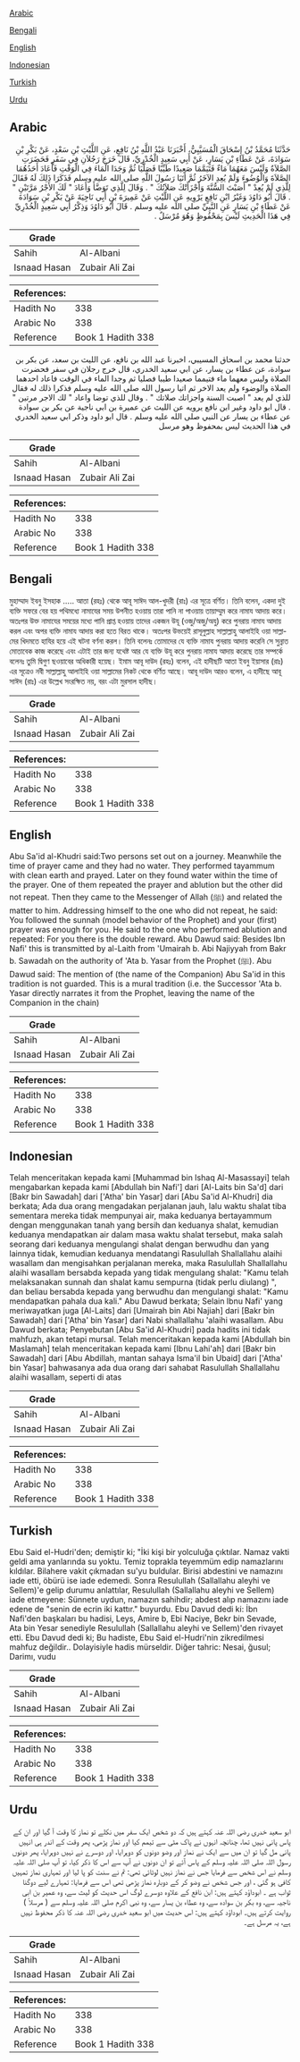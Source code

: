 [Arabic](#arabic)

[Bengali](#bengali)

[English](#english)

[Indonesian](#indonesian)

[Turkish](#turkish)

[Urdu](#urdu)

## Arabic


<div dir="rtl" lang="ar" style={{fontSize:'larger',backgroundColor:'#f8f9fa',padding:20}}>
حَدَّثَنَا مُحَمَّدُ بْنُ إِسْحَاقَ الْمُسَيَّبِيُّ، أَخْبَرَنَا عَبْدُ اللَّهِ بْنُ نَافِعٍ، عَنِ اللَّيْثِ بْنِ سَعْدٍ، عَنْ بَكْرِ بْنِ سَوَادَةَ، عَنْ عَطَاءِ بْنِ يَسَارٍ، عَنْ أَبِي سَعِيدٍ الْخُدْرِيِّ، قَالَ خَرَجَ رَجُلاَنِ فِي سَفَرٍ فَحَضَرَتِ الصَّلاَةُ وَلَيْسَ مَعَهُمَا مَاءٌ فَتَيَمَّمَا صَعِيدًا طَيِّبًا فَصَلَّيَا ثُمَّ وَجَدَا الْمَاءَ فِي الْوَقْتِ فَأَعَادَ أَحَدُهُمَا الصَّلاَةَ وَالْوُضُوءَ وَلَمْ يُعِدِ الآخَرُ ثُمَّ أَتَيَا رَسُولَ اللَّهِ صلى الله عليه وسلم فَذَكَرَا ذَلِكَ لَهُ فَقَالَ لِلَّذِي لَمْ يُعِدْ ‏"‏ أَصَبْتَ السُّنَّةَ وَأَجْزَأَتْكَ صَلاَتُكَ ‏"‏ ‏.‏ وَقَالَ لِلَّذِي تَوَضَّأَ وَأَعَادَ ‏"‏ لَكَ الأَجْرُ مَرَّتَيْنِ ‏"‏ ‏.‏ قَالَ أَبُو دَاوُدَ وَغَيْرُ ابْنِ نَافِعٍ يَرْوِيهِ عَنِ اللَّيْثِ عَنْ عَمِيرَةَ بْنِ أَبِي نَاجِيَةَ عَنْ بَكْرِ بْنِ سَوَادَةَ عَنْ عَطَاءِ بْنِ يَسَارٍ عَنِ النَّبِيِّ صلى الله عليه وسلم ‏.‏ قَالَ أَبُو دَاوُدَ وَذِكْرُ أَبِي سَعِيدٍ الْخُدْرِيِّ فِي هَذَا الْحَدِيثِ لَيْسَ بِمَحْفُوظٍ وَهُوَ مُرْسَلٌ ‏.‏
</div>
<div style={{backgroundColor:'#f8f9fa',padding:20, marginBottom: 10}}><table> <thead> <tr> <th>Grade</th> <th></th> </tr> </thead> <tbody> <tr><td>Sahih</td><td>Al-Albani</td></tr><tr><td>Isnaad Hasan</td><td>Zubair Ali Zai</td></tr></tbody></table><table> <thead> <tr> <th>References:</th> <th></th> </tr> </thead> <tbody><tr><td>Hadith No</td><td>338</td></tr><tr><td>Arabic No</td><td>338</td></tr><tr><td>Reference</td><td>Book 1 Hadith 338</td></tr></tbody></table></div>


<div dir="rtl" lang="ar" style={{fontSize:'larger',backgroundColor:'#f8f9fa',padding:20}}>
حدثنا محمد بن اسحاق المسيبي، اخبرنا عبد الله بن نافع، عن الليث بن سعد، عن بكر بن سوادة، عن عطاء بن يسار، عن ابي سعيد الخدري، قال خرج رجلان في سفر فحضرت الصلاة وليس معهما ماء فتيمما صعيدا طيبا فصليا ثم وجدا الماء في الوقت فاعاد احدهما الصلاة والوضوء ولم يعد الاخر ثم اتيا رسول الله صلى الله عليه وسلم فذكرا ذلك له فقال للذي لم يعد " اصبت السنة واجزاتك صلاتك " . وقال للذي توضا واعاد " لك الاجر مرتين " . قال ابو داود وغير ابن نافع يرويه عن الليث عن عميرة بن ابي ناجية عن بكر بن سوادة عن عطاء بن يسار عن النبي صلى الله عليه وسلم . قال ابو داود وذكر ابي سعيد الخدري في هذا الحديث ليس بمحفوظ وهو مرسل
</div>
<div style={{backgroundColor:'#f8f9fa',padding:20, marginBottom: 10}}><table> <thead> <tr> <th>Grade</th> <th></th> </tr> </thead> <tbody> <tr><td>Sahih</td><td>Al-Albani</td></tr><tr><td>Isnaad Hasan</td><td>Zubair Ali Zai</td></tr></tbody></table><table> <thead> <tr> <th>References:</th> <th></th> </tr> </thead> <tbody><tr><td>Hadith No</td><td>338</td></tr><tr><td>Arabic No</td><td>338</td></tr><tr><td>Reference</td><td>Book 1 Hadith 338</td></tr></tbody></table></div>

## Bengali


<div dir="ltr" lang="bn" style={{fontSize:'larger',backgroundColor:'#f8f9fa',padding:20}}>
মুহাম্মাদ ইবনু ইসহাক ..... আতা (রহঃ) থেকে আবূ সাঈদ আল-খুদরী (রাঃ) এর সূত্রে বর্ণিত। তিনি বলেন, একদা দুই ব্যক্তি সফরে বের হয় পথিমধ্যে নামাযের সময় উপনীত হওয়ায় তারা পানি না পাওয়ায় তায়াম্মুম করে নামায আদায় করে। অতঃপর উক্ত নামাযের সময়ের মধ্যে পানি প্রাপ্ত হওয়ায় তাদের একজন উযূ (ওজু/অজু/অযু) করে পুনরায় নামায আদায় করল এবং অপর ব্যক্তি নামায আদায় করা হতে বিরত থাকে। অতঃপর উভয়েই রাসূলুল্লাহ সাল্লাল্লাহু আলাইহি ওয়া সাল্লামের খিদমতে হাযির হয়ে এই ঘটনা বর্ণনা করল। তিনি বলেনঃ তোমাদের যে ব্যক্তি নামায পুনরায় আদায় করেনি সে সুন্নাত মোতাবেক কাজ করেছে এবং এটাই তার জন্য যথেষ্ট আর যে ব্যক্তি উযূ করে পুনরায় নামায আদায় করেছে তার সম্পর্কে বলেনঃ তুমি দ্বিগুণ ছওয়াবের অধিকারী হয়েছ। ইমাম আবূ দাউদ (রহঃ) বলেন, এই হাদীছটি আতা ইবনু ইয়াসার (রাঃ) এর সূত্রেও নবী সাল্লাল্লাহু আলাইহি ওয়া সাল্লামের নিকট থেকে বর্ণিত আছে। আবূ দাউদ আরও বলেন, এ হাদীছে আবূ সাঈদ (রাঃ) এর উল্লেখ সংরক্ষিত নয়, বরং এটা মুরসাল হাদীছ।
</div>
<div style={{backgroundColor:'#f8f9fa',padding:20, marginBottom: 10}}><table> <thead> <tr> <th>Grade</th> <th></th> </tr> </thead> <tbody> <tr><td>Sahih</td><td>Al-Albani</td></tr><tr><td>Isnaad Hasan</td><td>Zubair Ali Zai</td></tr></tbody></table><table> <thead> <tr> <th>References:</th> <th></th> </tr> </thead> <tbody><tr><td>Hadith No</td><td>338</td></tr><tr><td>Arabic No</td><td>338</td></tr><tr><td>Reference</td><td>Book 1 Hadith 338</td></tr></tbody></table></div>

## English


<div dir="ltr" lang="en" style={{fontSize:'larger',backgroundColor:'#f8f9fa',padding:20}}>
Abu Sa'id al-Khudri said:Two persons set out on a journey. Meanwhile the time of prayer came and they had no water. They performed tayammum with clean earth and prayed. Later on they found water within the time of the prayer. One of them repeated the prayer and ablution but the other did not repeat. Then they came to the Messenger of Allah (ﷺ) and related the matter to him. Addressing himself to the one who did not repeat, he said: You followed the sunnah (model behavior of the Prophet) and your (first) prayer was enough for you. He said to the one who performed ablution and repeated: For you there is the double reward. Abu Dawud said: Besides Ibn Nafi' this is transmitted by al-Laith from 'Umairah b. Abi Najiyyah from Bakr b. Sawadah on the authority of 'Ata b. Yasar from the Prophet (ﷺ). Abu Dawud said: The mention of (the name of the Companion) Abu Sa'id in this tradition is not guarded. This is a mural tradition (i.e. the Successor 'Ata b. Yasar directly narrates it from the Prophet, leaving the name of the Companion in the chain)
</div>
<div style={{backgroundColor:'#f8f9fa',padding:20, marginBottom: 10}}><table> <thead> <tr> <th>Grade</th> <th></th> </tr> </thead> <tbody> <tr><td>Sahih</td><td>Al-Albani</td></tr><tr><td>Isnaad Hasan</td><td>Zubair Ali Zai</td></tr></tbody></table><table> <thead> <tr> <th>References:</th> <th></th> </tr> </thead> <tbody><tr><td>Hadith No</td><td>338</td></tr><tr><td>Arabic No</td><td>338</td></tr><tr><td>Reference</td><td>Book 1 Hadith 338</td></tr></tbody></table></div>

## Indonesian


<div dir="ltr" lang="id" style={{fontSize:'larger',backgroundColor:'#f8f9fa',padding:20}}>
Telah menceritakan kepada kami [Muhammad bin Ishaq Al-Masassayi] telah mengabarkan kepada kami [Abdullah bin Nafi'] dari [Al-Laits bin Sa'd] dari [Bakr bin Sawadah] dari ['Atha' bin Yasar] dari [Abu Sa'id Al-Khudri] dia berkata; Ada dua orang mengadakan perjalanan jauh, lalu waktu shalat tiba sementara mereka tidak mempunyai air, maka keduanya bertayammum dengan menggunakan tanah yang bersih dan keduanya shalat, kemudian keduanya mendapatkan air dalam masa waktu shalat tersebut, maka salah seorang dari keduanya mengulangi shalat dengan berwudhu dan yang lainnya tidak, kemudian keduanya mendatangi Rasulullah Shallallahu alaihi wasallam dan mengisahkan perjalanan mereka, maka Rasulullah Shallallahu alaihi wasallam bersabda kepada yang tidak mengulang shalat: "Kamu telah melaksanakan sunnah dan shalat kamu sempurna (tidak perlu diulang) ", dan beliau bersabda kepada yang berwudhu dan mengulangi shalat: "Kamu mendapatkan pahala dua kali." Abu Dawud berkata; Selain Ibnu Nafi' yang meriwayatkan juga [Al-Laits] dari [Umairah bin Abi Najiah] dari [Bakr bin Sawadah] dari ['Atha' bin Yasar] dari Nabi shallallahu 'alaihi wasallam. Abu Dawud berkata; Penyebutan [Abu Sa'id Al-Khudri] pada hadits ini tidak mahfuzh, akan tetapi mursal. Telah menceritakan kepada kami [Abdullah bin Maslamah] telah menceritakan kepada kami [Ibnu Lahi'ah] dari [Bakr bin Sawadah] dari [Abu Abdillah, mantan sahaya Isma'il bin Ubaid] dari ['Atha' bin Yasar] bahwasanya ada dua orang dari sahabat Rasulullah Shallallahu alaihi wasallam, seperti di atas
</div>
<div style={{backgroundColor:'#f8f9fa',padding:20, marginBottom: 10}}><table> <thead> <tr> <th>Grade</th> <th></th> </tr> </thead> <tbody> <tr><td>Sahih</td><td>Al-Albani</td></tr><tr><td>Isnaad Hasan</td><td>Zubair Ali Zai</td></tr></tbody></table><table> <thead> <tr> <th>References:</th> <th></th> </tr> </thead> <tbody><tr><td>Hadith No</td><td>338</td></tr><tr><td>Arabic No</td><td>338</td></tr><tr><td>Reference</td><td>Book 1 Hadith 338</td></tr></tbody></table></div>

## Turkish


<div dir="ltr" lang="tr" style={{fontSize:'larger',backgroundColor:'#f8f9fa',padding:20}}>
Ebu Said el-Hudri'den; demiştir ki; "İki kişi bir yolculuğa çıktılar. Namaz vakti geldi ama yanlarında su yoktu. Temiz toprakla teyemmüm edip namazlarını kıldılar. Bilahere vakit çıkmadan su'yu buldular. Birisi abdestini ve namazını iade etti, öbürü ise iade edemedi. Sonra Resulullah (Sallallahu aleyhi ve Sellem)'e gelip durumu anlattılar, Resulullah (Sallallahu aleyhi ve Sellem) iade etmeyene: Sünnete uydun, namazın sahihdir; abdest alıp namazını iade edene de "senin de ecrin iki kattır." buyurdu. Ebu Davud dedi ki: İbn Nafi'den başkaları bu hadisi, Leys, Amire b, Ebi Naciye, Bekr bin Sevade, Ata bin Yesar senediyle Resulullah (Sallallahu aleyhi ve Sellem)'den rivayet etti. Ebu Davud dedi ki; Bu hadiste, Ebu Said el-Hudri'nin zikredilmesi mahfuz değildir.. Dolayisiyle hadis mürseldir. Diğer tahric: Nesai, ğusul; Darimı, vudu
</div>
<div style={{backgroundColor:'#f8f9fa',padding:20, marginBottom: 10}}><table> <thead> <tr> <th>Grade</th> <th></th> </tr> </thead> <tbody> <tr><td>Sahih</td><td>Al-Albani</td></tr><tr><td>Isnaad Hasan</td><td>Zubair Ali Zai</td></tr></tbody></table><table> <thead> <tr> <th>References:</th> <th></th> </tr> </thead> <tbody><tr><td>Hadith No</td><td>338</td></tr><tr><td>Arabic No</td><td>338</td></tr><tr><td>Reference</td><td>Book 1 Hadith 338</td></tr></tbody></table></div>

## Urdu


<div dir="rtl" lang="ur" style={{fontSize:'larger',backgroundColor:'#f8f9fa',padding:20}}>
ابو سعید خدری رضی اللہ عنہ کہتے ہیں کہ دو شخص ایک سفر میں نکلے تو نماز کا وقت آ گیا اور ان کے پاس پانی نہیں تھا، چنانچہ انہوں نے پاک مٹی سے تیمم کیا اور نماز پڑھی، پھر وقت کے اندر ہی انہیں پانی مل گیا تو ان میں سے ایک نے نماز اور وضو دونوں کو دوہرایا، اور دوسرے نے نہیں دوہرایا، پھر دونوں رسول اللہ صلی اللہ علیہ وسلم کے پاس آئے تو ان دونوں نے آپ سے اس کا ذکر کیا، تو آپ صلی اللہ علیہ وسلم نے اس شخص سے فرمایا جس نے نماز نہیں لوٹائی تھی: تم نے سنت کو پا لیا اور تمہاری نماز تمہیں کافی ہو گئی ، اور جس شخص نے وضو کر کے دوبارہ نماز پڑھی تھی اس سے فرمایا: تمہارے لیے دوگنا ثواب ہے ۔ ابوداؤد کہتے ہیں: ابن نافع کے علاوہ دوسرے لوگ اس حدیث کو لیث سے، وہ عمیر بن ابی ناجیہ سے، وہ بکر بن سوادہ سے، وہ عطاء بن یسار سے، وہ نبی اکرم صلی اللہ علیہ وسلم سے ( مرسلاً ) روایت کرتے ہیں۔ ابوداؤد کہتے ہیں: اس حدیث میں ابو سعید خدری رضی اللہ عنہ کا ذکر محفوظ نہیں ہے، یہ مرسل ہے۔
</div>
<div style={{backgroundColor:'#f8f9fa',padding:20, marginBottom: 10}}><table> <thead> <tr> <th>Grade</th> <th></th> </tr> </thead> <tbody> <tr><td>Sahih</td><td>Al-Albani</td></tr><tr><td>Isnaad Hasan</td><td>Zubair Ali Zai</td></tr></tbody></table><table> <thead> <tr> <th>References:</th> <th></th> </tr> </thead> <tbody><tr><td>Hadith No</td><td>338</td></tr><tr><td>Arabic No</td><td>338</td></tr><tr><td>Reference</td><td>Book 1 Hadith 338</td></tr></tbody></table></div>